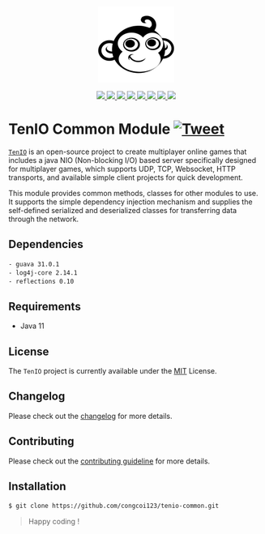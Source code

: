 <p align="center">
    <a href="#">
        <img src="https://github.com/congcoi123/tenio/blob/master/assets/tenio-github-logo.png">
    </a>
</p>
<p align="center">
    <a href="https://mvnrepository.com/artifact/io.github.congcoi123/tenio-common">
        <img src="https://img.shields.io/maven-central/v/io.github.congcoi123/tenio-common.svg">
    </a>
    <a href="https://javadoc.io/doc/io.github.congcoi123/tenio-common">
        <img src="https://javadoc.io/badge2/io.github.congcoi123/tenio-common/javadoc.svg">
    </a>
    <a href="LICENSE">
        <img src="https://img.shields.io/badge/license-MIT-blue.svg">
    </a>
    <a href="https://coveralls.io/github/congcoi123/tenio-common">
        <img src="https://coveralls.io/repos/github/congcoi123/tenio-common/badge.svg?branch=master">
    </a>   
    <a href="#">
        <img src="https://img.shields.io/github/last-commit/congcoi123/tenio-common">
    </a>
    <a href="https://github.com/congcoi123/tenio-common/issues">
        <img src="https://img.shields.io/github/issues/congcoi123/tenio-common">
    </a>
    <a href="CONTRIBUTING.md">
        <img src="https://img.shields.io/badge/PRs-welcome-brightgreen.svg">
    </a>
    <a href="https://gitter.im/ten-io/community?source=orgpage">
        <img src="https://badges.gitter.im/Join%20Chat.svg">
    </a>
</p>

# TenIO Common Module [![Tweet](https://img.shields.io/twitter/url/http/shields.io.svg?style=social)](https://twitter.com/intent/tweet?text=TenIO%20is%20a%20java%20NIO%20based%20server%20specifically%20designed%20for%20multiplayer%20games.%0D%0A&url=https://github.com/congcoi123/tenio%0D%0A&hashtags=tenio,java,gameserver,multiplayer,nio,netty,jetty,msgpack,cocos2dx,unity,libgdx,phaserjs%0D%0A&via=congcoi123)
[`TenIO`](https://github.com/congcoi123/tenio) is an open-source project to create multiplayer online games that includes a java NIO (Non-blocking I/O) 
based server specifically designed for multiplayer games, which supports UDP, TCP, Websocket, HTTP transports, and available simple client projects for quick development.

This module provides common methods, classes for other modules to use. It supports the simple dependency injection mechanism and supplies the self-defined serialized and deserialized classes for transferring data through the network.

## Dependencies
```txt
- guava 31.0.1
- log4j-core 2.14.1
- reflections 0.10
```

## Requirements
- Java 11

## License
The `TenIO` project is currently available under the [MIT](LICENSE) License.

## Changelog
Please check out the [changelog](CHANGELOG.md) for more details.

## Contributing
Please check out the [contributing guideline](CONTRIBUTING.md) for more details.

## Installation
```sh
$ git clone https://github.com/congcoi123/tenio-common.git
```

> Happy coding !
